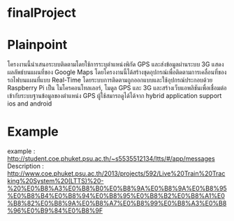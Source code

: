 # finalProject

# Plainpoint
  โครงงานนี้นำเสนอระบบติดตามโดยใช้การระบุตำแหน่งพิกัด GPS และส่งข้อมูลผ่านระบบ 3G แสดงผลลัพธ์บนแผนที่ของ Google Maps โดยโครงงานนี้ได้สร้างชุดอุปกรณ์เพื่อติดตามการเคลื่อนที่ของรถไฟบนแผนที่แบบ Real-Time โดยระบบการติดตามถูกออกแบบและใช้อุปกรณ์ประกอบด้วย Raspberry Pi เป็น ไมโครคอนโทลเลอร์, โมดูล GPS และ 3G และสร้างเว็บแอพลิชันเพื่อเชื่อมต่อเข้ากับระบบฐานข้อมูลของตำแหน่ง GPS ผู้ใช้สมารถดูได้ได้จาก hybrid application support ios and android
  
# Example
example : http://student.coe.phuket.psu.ac.th/~s5535512134/ltts/#/app/messages
Description : http://www.coe.phuket.psu.ac.th/2013/projects/592/Live%20Train%20Tracking%20System%20(LTTS)%20-%20%E0%B8%A3%E0%B8%B0%E0%B8%9A%E0%B8%9A%E0%B8%95%E0%B8%B4%E0%B8%94%E0%B8%95%E0%B8%B2%E0%B8%A1%E0%B8%82%E0%B8%9A%E0%B8%A7%E0%B8%99%E0%B8%A3%E0%B8%96%E0%B9%84%E0%B8%9F
